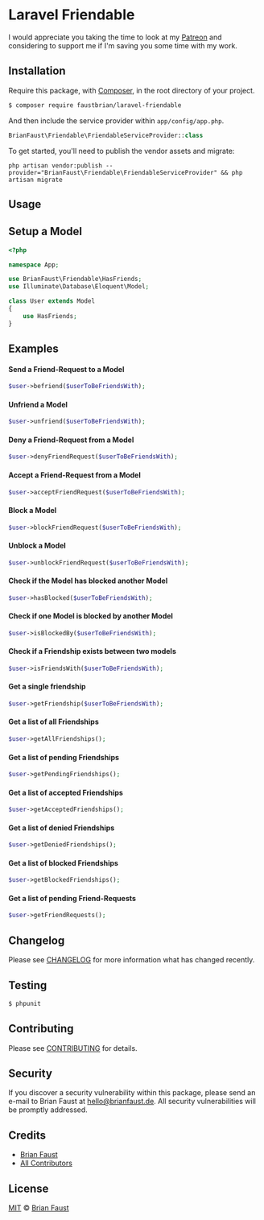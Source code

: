 # Laravel Friendable

I would appreciate you taking the time to look at my [Patreon](https://www.patreon.com/faustbrian) and considering to support me if I'm saving you some time with my work.

## Installation

Require this package, with [Composer](https://getcomposer.org/), in the root directory of your project.

``` bash
$ composer require faustbrian/laravel-friendable
```

And then include the service provider within `app/config/app.php`.

``` php
BrianFaust\Friendable\FriendableServiceProvider::class
```

To get started, you'll need to publish the vendor assets and migrate:

```
php artisan vendor:publish --provider="BrianFaust\Friendable\FriendableServiceProvider" && php artisan migrate
```

## Usage

## Setup a Model
``` php
<?php

namespace App;

use BrianFaust\Friendable\HasFriends;
use Illuminate\Database\Eloquent\Model;

class User extends Model
{
    use HasFriends;
}
```

## Examples

#### Send a Friend-Request to a Model
``` php
$user->befriend($userToBeFriendsWith);
```

#### Unfriend a Model
``` php
$user->unfriend($userToBeFriendsWith);
```

#### Deny a Friend-Request from a Model
``` php
$user->denyFriendRequest($userToBeFriendsWith);
```

#### Accept a Friend-Request from a Model
``` php
$user->acceptFriendRequest($userToBeFriendsWith);
```

#### Block a Model
``` php
$user->blockFriendRequest($userToBeFriendsWith);
```

#### Unblock a Model
``` php
$user->unblockFriendRequest($userToBeFriendsWith);
```

#### Check if the Model has blocked another Model
``` php
$user->hasBlocked($userToBeFriendsWith);
```

#### Check if one Model is blocked by another Model
``` php
$user->isBlockedBy($userToBeFriendsWith);
```

#### Check if a Friendship exists between two models
``` php
$user->isFriendsWith($userToBeFriendsWith);
```

#### Get a single friendship
``` php
$user->getFriendship($userToBeFriendsWith);
```

#### Get a list of all Friendships
``` php
$user->getAllFriendships();
```

#### Get a list of pending Friendships
``` php
$user->getPendingFriendships();
```

#### Get a list of accepted Friendships
``` php
$user->getAcceptedFriendships();
```

#### Get a list of denied Friendships
``` php
$user->getDeniedFriendships();
```

#### Get a list of blocked Friendships
``` php
$user->getBlockedFriendships();
```

#### Get a list of pending Friend-Requests
``` php
$user->getFriendRequests();
```

## Changelog

Please see [CHANGELOG](CHANGELOG.md) for more information what has changed recently.

## Testing

``` bash
$ phpunit
```

## Contributing

Please see [CONTRIBUTING](CONTRIBUTING.md) for details.

## Security

If you discover a security vulnerability within this package, please send an e-mail to Brian Faust at hello@brianfaust.de. All security vulnerabilities will be promptly addressed.

## Credits

- [Brian Faust](https://github.com/faustbrian)
- [All Contributors](../../contributors)

## License

[MIT](LICENSE) © [Brian Faust](https://brianfaust.de)
